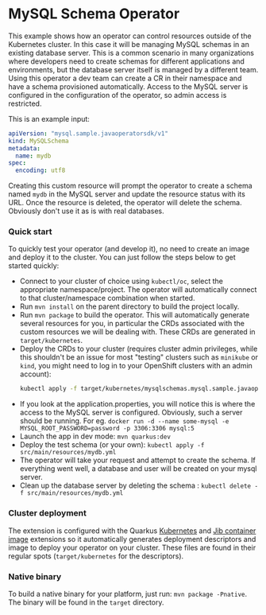 # MySQL Schema Operator

This example shows how an operator can control resources outside of the Kubernetes cluster. In this case it will be
managing MySQL schemas in an existing database server. This is a common scenario in many organizations where developers
need to create schemas for different applications and environments, but the database server itself is managed by a 
different team. Using this operator a dev team can create a CR in their namespace and have a schema provisioned automatically.
Access to the MySQL server is configured in the configuration of the operator, so admin access is restricted. 

This is an example input:
```yaml
apiVersion: "mysql.sample.javaoperatorsdk/v1"
kind: MySQLSchema
metadata:
  name: mydb
spec:
  encoding: utf8
```

Creating this custom resource will prompt the operator to create a schema named `mydb` in the MySQL server and update
the resource status with its URL. Once the resource is deleted, the operator will delete the schema. Obviously don't
use it as is with real databases. 

### Quick start

To quickly test your operator (and develop it), no need to create an image and deploy it to the
cluster. You can just follow the steps below to get started quickly:

- Connect to your cluster of choice using `kubectl/oc`, select the appropriate namespace/project.
  The operator will automatically connect to that cluster/namespace combination when started.
- Run `mvn install` on the parent directory to build the project locally.
- Run `mvn package` to build the operator. This will automatically generate several resources for
  you, in particular the CRDs associated with the custom resources we will be dealing with. These
  CRDs are generated in `target/kubernetes`.
- Deploy the CRDs to your cluster (requires cluster admin privileges, while this shouldn't be an
  issue for most "testing" clusters such as `minikube` or `kind`, you might need to log in to your
  OpenShift clusters with an admin account):
  ```sh
  kubectl apply -f target/kubernetes/mysqlschemas.mysql.sample.javaoperatorsdk-v1.yml
  ```           
- If you look at the application.properties, you will notice this is where the access to the MySQL server is configured.
  Obviously, such a server should be running. For eg. `docker run -d --name some-mysql -e MYSQL_ROOT_PASSWORD=password -p 3306:3306 mysql:5`
- Launch the app in dev mode: `mvn quarkus:dev`
- Deploy the test schema (or your own): `kubectl apply -f src/main/resources/mydb.yml`
- The operator will take your request and attempt to create the schema. If everything
  went well, a database and user will be created on your mysql server.
- Clean up the database server by deleting the schema : `kubectl delete -f src/main/resources/mydb.yml`

### Cluster deployment

The extension is configured with the Quarkus [Kubernetes](https://quarkus.io/guides/deploying-to-kubernetes) and [Jib container image](https://quarkus.io/guides/container-image#jib) extensions so it
automatically generates deployment descriptors and image to deploy your operator on your cluster.
These files are found in their regular spots (`target/kubernetes` for the descriptors).

### Native binary

To build a native binary for your platform, just run: `mvn package -Pnative`. The binary will be
found in the `target` directory.
